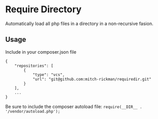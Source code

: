 # Require Directory
Automatically load all php files in a directory in a non-recursive fasion.

## Usage
Include in your composer.json file

```
{
    "repositories": [
        {
            "type": "vcs",
            "url": "git@github.com:mitch-rickman/requiredir.git"
        }
    ],
    ...
}
```

Be sure to include the composer autoload file: `require(__DIR__ . '/vendor/autoload.php');`